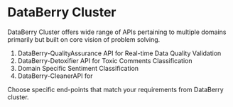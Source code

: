 
# DataBerry Cluster

DataBerry Cluster offers wide range of APIs pertaining to multiple domains primarily but built on core vision of problem solving. 

1) DataBerry-QualityAssurance API for Real-time Data Quality Validation
2) DataBerry-Detoxifier API for Toxic Comments Classification
3) Domain Specific Sentiment Classification
4) DataBerry-CleanerAPI for 

Choose specific end-points that match your requirements from DataBerry cluster.